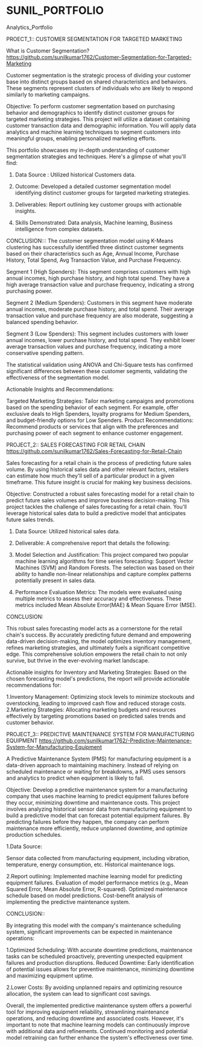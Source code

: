 # SUNIL_PORTFOLIO
Analytics_Portfolio

PROECT_1::  CUSTOMER SEGMENTATION FOR TARGETED MARKETING

What is Customer Segmentation?    https://github.com/sunilkumar1762/Customer-Segmentation-for-Targeted-Marketing

Customer segmentation is the strategic process of dividing your customer base into distinct groups based on shared characteristics and behaviors. These segments represent clusters of individuals who are likely to respond similarly to marketing campaigns.

Objective: To perform customer segmentation based on purchasing behavior and demographics to identify distinct customer groups for targeted marketing strategies.
This project will utilize a dataset containing customer transaction data and demographic information. You will apply data analytics and machine learning techniques to segment customers into meaningful groups, enabling personalized marketing efforts.

This portfolio showcases my in-depth understanding of customer segmentation strategies and techniques. Here's a glimpse of what you'll find:

1. Data Source : Utilized historical Customers data.

2. Outcome: Developed a detailed customer segmentation model identifying distinct customer groups for targeted marketing strategies.

3. Deliverables: Report outlining key customer groups with actionable insights.

4. Skills Demonstrated: Data analysis, Machine learning, Business intelligence from complex datasets.

CONCLUSION::: The customer segmentation model using K-Means clustering has successfully identified three distinct customer segments based on their characteristics such as Age, Annual Income, Purchase History, Total Spend, Avg Transaction Value, and Purchase Frequency.

Segment 1 (High Spenders): This segment comprises customers with high annual incomes, high purchase history, and high total spend. They have a high average transaction value and purchase frequency, indicating a strong purchasing power.

Segment 2 (Medium Spenders): Customers in this segment have moderate annual incomes, moderate purchase history, and total spend. Their average transaction value and purchase frequency are also moderate, suggesting a balanced spending behavior.

Segment 3 (Low Spenders): This segment includes customers with lower annual incomes, lower purchase history, and total spend. They exhibit lower average transaction values and purchase frequency, indicating a more conservative spending pattern.

The statistical validation using ANOVA and Chi-Square tests has confirmed significant differences between these customer segments, validating the effectiveness of the segmentation model.

Actionable Insights and Recommendations:

Targeted Marketing Strategies: Tailor marketing campaigns and promotions based on the spending behavior of each segment. For example, offer exclusive deals to High Spenders, loyalty programs for Medium Spenders, and budget-friendly options for Low Spenders. Product Recommendations: Recommend products or services that align with the preferences and purchasing power of each segment to enhance customer engagement.
 

PROJECT_2::  SALES FORECASTING FOR RETAIL CHAIN  https://github.com/sunilkumar1762/Sales-Forecasting-for-Retail-Chain

Sales forecasting for a retail chain is the process of predicting future sales volume.  By using historical sales data and other relevant factors, retailers can estimate how much they'll sell of a particular product in a given timeframe. This future insight is crucial for making key business decisions.

Objective: Constructed a robust sales forecasting model for a retail chain to predict future sales volumes and improve business decision-making. This project tackles the challenge of sales forecasting for a retail chain. You'll leverage historical sales data to build a predictive model that anticipates future sales trends. 

1. Data Source: Utilized historical sales data.

2. Deliverable: A comprehensive report that details the following:

3. Model Selection and Justification: This project compared two popular machine learning algorithms for time series forecasting: Support Vector Machines (SVM) and Random Forests. The selection was based on their ability to handle non-linear relationships and capture complex patterns potentially present in sales data.

4. Performance Evaluation Metrics: The models were evaluated using multiple metrics to assess their accuracy and effectiveness. These metrics included Mean Absolute Error(MAE) & Mean Square Error (MSE).


CONCLUSION:

This robust sales forecasting model acts as a cornerstone for the retail chain's success. By accurately predicting future demand and empowering data-driven decision-making, the model optimizes inventory management, refines marketing strategies, and ultimately fuels a significant competitive edge. This comprehensive solution empowers the retail chain to not only survive, but thrive in the ever-evolving market landscape.

Actionable insights for Inventory and Marketing Strategies: Based on the chosen forecasting model's predictions, the report will provide actionable recommendations for:

1.Inventory Management: Optimizing stock levels to minimize stockouts and overstocking, leading to improved cash flow and reduced storage costs.
2.Marketing Strategies: Allocating marketing budgets and resources effectively by targeting promotions based on predicted sales trends and customer behavior.

PROJECT_3:: PREDICTIVE MAINTENANCE SYSTEM FOR MANUFACTURING EQUIPMENT   https://github.com/sunilkumar1762/-Predictive-Maintenance-System-for-Manufacturing-Equipment

A Predictive Maintenance System (PMS) for manufacturing equipment is a data-driven approach to maintaining machinery.  Instead of relying on scheduled maintenance or waiting for breakdowns, a PMS uses sensors and analytics to predict when equipment is likely to fail.

Objective: Develop a predictive maintenance system for a manufacturing company that uses machine learning to predict equipment failures before they occur, minimizing downtime and maintenance costs. This project involves analyzing historical sensor data from manufacturing equipment to build a predictive model that can forecast potential equipment failures. By predicting failures before they happen, the company can perform maintenance more efficiently, reduce unplanned downtime, and optimize production schedules.

1.Data Source:

Sensor data collected from manufacturing equipment, including vibration, temperature, energy consumption, etc.
Historical maintenance logs.

2.Report outlining:
Implemented machine learning model for predicting equipment failures.
Evaluation of model performance metrics (e.g., Mean Squared Error, Mean Absolute Error, R-squared).
Optimized maintenance schedule based on model predictions.
Cost-benefit analysis of implementing the predictive maintenance system.

CONCLUSION::

By integrating this model with the company's maintenance scheduling system, significant improvements can be expected in maintenance operations:

1.Optimized Scheduling: With accurate downtime predictions, maintenance tasks can be scheduled proactively, preventing unexpected equipment failures and production disruptions. Reduced Downtime: Early identification of potential issues allows for preventive maintenance, minimizing downtime and maximizing equipment uptime.

2.Lower Costs: By avoiding unplanned repairs and optimizing resource allocation, the system can lead to significant cost savings.

Overall, the implemented predictive maintenance system offers a powerful tool for improving equipment reliability, streamlining maintenance operations, and reducing downtime and associated costs. However, it's important to note that machine learning models can continuously improve with additional data and refinements. Continued monitoring and potential model retraining can further enhance the system's effectiveness over time.





